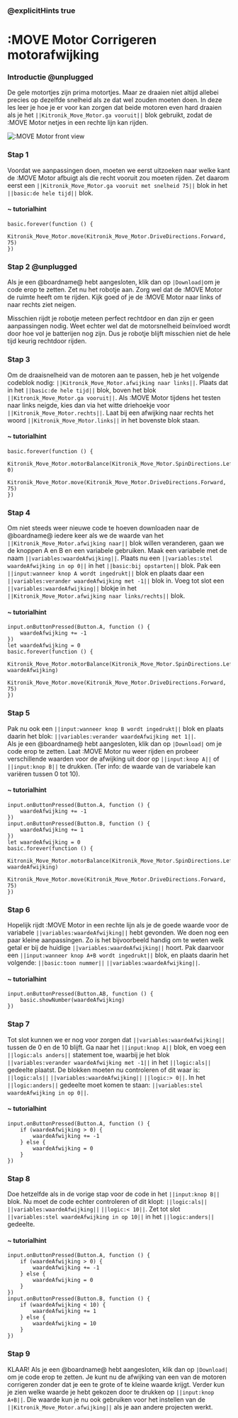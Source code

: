 ### @explicitHints true

# :MOVE Motor Corrigeren motorafwijking

### Introductie @unplugged
De gele motortjes zijn prima motortjes. Maar ze draaien niet altijd allebei precies op dezelfde snelheid als ze dat wel zouden moeten doen. 
In deze les leer je hoe je er voor kan zorgen dat beide motoren even hard draaien als je het ``||Kitronik_Move_Motor.ga vooruit||`` blok gebruikt, zodat de :MOVE Motor netjes in een rechte lijn kan rijden.

![:MOVE Motor front view](https://KitronikLtd.github.io/pxt-kitronik-move-motor/assets/move-motor-front.jpg)

### Stap 1
Voordat we aanpassingen doen, moeten we eerst uitzoeken naar welke kant de :MOVE Motor afbuigt als die recht vooruit zou moeten rijden.
Zet daarom eerst een ``||Kitronik_Move_Motor.ga vooruit met snelheid 75||`` blok in het ``||basic:de hele tijd||`` blok.

#### ~ tutorialhint
```blocks
basic.forever(function () {
    Kitronik_Move_Motor.move(Kitronik_Move_Motor.DriveDirections.Forward, 75)
})
```

### Stap 2 @unplugged
Als je een @boardname@ hebt aangesloten, klik dan op ``|Download|``om je code erop te zetten. Zet nu het robotje aan. Zorg wel dat de :MOVE Motor de ruimte heeft om te rijden. Kijk goed of je de :MOVE Motor naar links of naar rechts ziet neigen. 

Misschien rijdt je robotje meteen perfect rechtdoor en dan zijn er geen aanpassingen nodig. Weet  echter wel dat de motorsnelheid beïnvloed wordt door hoe vol je batterijen nog zijn. Dus je robotje blijft misschien niet de hele tijd keurig rechtdoor rijden.

### Stap 3
Om de draaisnelheid van de motoren aan te passen, heb je het volgende codeblok nodig: ``||Kitronik_Move_Motor.afwijking naar links||``. Plaats dat in het ``||basic:de hele tijd||`` blok, boven het blok ``||Kitronik_Move_Motor.ga vooruit||``. 
Als :MOVE Motor tijdens het testen naar links neigde, kies dan via het witte driehoekje voor ``||Kitronik_Move_Motor.rechts||``. Laat bij een afwijking naar rechts het woord ``||Kitronik_Move_Motor.links||`` in het bovenste blok staan.

#### ~ tutorialhint
```blocks
basic.forever(function () {
    Kitronik_Move_Motor.motorBalance(Kitronik_Move_Motor.SpinDirections.Left, 0)
    Kitronik_Move_Motor.move(Kitronik_Move_Motor.DriveDirections.Forward, 75)
})
```

### Stap 4
Om niet steeds weer nieuwe code te hoeven downloaden naar de @boardname@ iedere keer als we de waarde van het ``||Kitronik_Move_Motor.afwijking naar||`` blok  willen veranderen, gaan we de knoppen A en B  en een variabele gebruiken. 
Maak een variabele met de naam ``||variables:waardeAfwijking||``. Plaats nu een  ``||variables:stel waardeAfwijking in op 0||`` in het ``||basic:bij opstarten||`` blok. Pak een ``||input:wanneer knop A wordt ingedrukt||`` blok en plaats daar een ``||variables:verander waardeAfwijking met -1||`` blok in. Voeg tot slot een ``||variables:waardeAfwijking||`` blokje in het ``||Kitronik_Move_Motor.afwijking naar links/rechts||`` blok. 

#### ~ tutorialhint
```blocks
input.onButtonPressed(Button.A, function () {
    waardeAfwijking += -1
})
let waardeAfwijking = 0
basic.forever(function () {
    Kitronik_Move_Motor.motorBalance(Kitronik_Move_Motor.SpinDirections.Left, waardeAfwijking)
    Kitronik_Move_Motor.move(Kitronik_Move_Motor.DriveDirections.Forward, 75)
})
```

### Stap 5
Pak nu ook een  ``||input:wanneer knop B wordt ingedrukt||`` blok en plaats daarin het blok: ``||variables:verander waardeAfwijking met 1||``.  
Als je een @boardname@ hebt aangesloten, klik dan op ``|Download|`` om je code erop te zetten.
Laat :MOVE Motor nu weer rijden en probeer verschillende waarden voor de afwijking uit door op ``||input:knop A||`` of ``||input:knop B||`` te drukken. (Ter info: de waarde van de variabele kan variëren tussen 0 tot 10).

#### ~ tutorialhint
```blocks
input.onButtonPressed(Button.A, function () {
    waardeAfwijking += -1
})
input.onButtonPressed(Button.B, function () {
    waardeAfwijking += 1
})
let waardeAfwijking = 0
basic.forever(function () {
    Kitronik_Move_Motor.motorBalance(Kitronik_Move_Motor.SpinDirections.Left, waardeAfwijking)
    Kitronik_Move_Motor.move(Kitronik_Move_Motor.DriveDirections.Forward, 75)
})

```

### Stap 6
Hopelijk rijdt :MOVE Motor in een rechte lijn als je de goede waarde voor de variabele  ``||variables:waardeAfwijking||`` hebt gevonden. We doen nog een paar kleine aanpassingen. Zo is het bijvoorbeeld handig om te weten welk getal er bij de huidige  ``||variables:waardeAfwijking||`` hoort. Pak daarvoor een ``||input:wanneer knop A+B wordt ingedrukt||`` blok, en plaats daarin het volgende: ``||basic:toon nummer||`` ``||variables:waardeAfwijking||``. 

#### ~ tutorialhint
```blocks
input.onButtonPressed(Button.AB, function () {
    basic.showNumber(waardeAfwijking)
})
```

### Stap 7
Tot slot kunnen we er nog voor zorgen dat  ``||variables:waardeAfwijking||`` tussen de 0 en de 10 blijft. Ga naar het ``||input:knop A||`` blok, en voeg een ``||logic:als anders||`` statement toe, waarbij je het blok  ``||variables:verander waardeAfwijking met -1||`` in het ``||logic:als||`` gedeelte plaatst. De blokken moeten nu controleren of dit waar is: ``||logic:als||`` ``||variables:waardeAfwijking||`` ``||logic:> 0||``.  In het ``||logic:anders||`` gedeelte moet komen te staan: ``||variables:stel waardeAfwijking in op 0||``.  


#### ~ tutorialhint
```blocks
input.onButtonPressed(Button.A, function () {
    if (waardeAfwijking > 0) {
        waardeAfwijking += -1
    } else {
        waardeAfwijking = 0
    }
})
```

### Stap 8
Doe hetzelfde als in de vorige stap voor de code in het ``||input:knop B||`` blok. Nu moet de code echter controleren of dit klopt: ``||logic:als||`` ``||variables:waardeAfwijking||`` ``||logic:< 10||``. Zet tot slot ``||variables:stel waardeAfwijking in op 10||`` in het ``||logic:anders||`` gedeelte.

#### ~ tutorialhint
```blocks
input.onButtonPressed(Button.A, function () {
    if (waardeAfwijking > 0) {
        waardeAfwijking += -1
    } else {
        waardeAfwijking = 0
    }
})
input.onButtonPressed(Button.B, function () {
    if (waardeAfwijking < 10) {
        waardeAfwijking += 1
    } else {
        waardeAfwijking = 10
    }
})
```

### Stap 9
KLAAR! Als je een @boardname@ hebt aangesloten, klik dan op ``|Download|`` om je code erop te zetten. Je kunt nu de afwijking van een van de motoren corrigeren zonder dat je een te grote of te kleine waarde krijgt. Verder kun je zien welke waarde je hebt gekozen door te drukken op ``||input:knop A+B||``. Die waarde kun je nu ook gebruiken voor het instellen van de  ``||Kitronik_Move_Motor.afwijking||`` als je aan andere projecten werkt.
